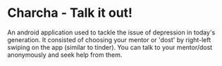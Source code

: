 # Charcha - Talk it out!

An android application used to tackle the issue of depression in today's generation. 
It consisted of choosing your mentor or 'dost' by right-left swiping on the app (similar to tinder).
You can talk to your mentor/dost anonymously and seek help from them.


